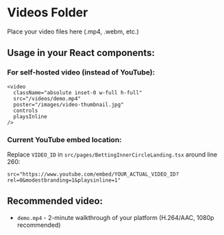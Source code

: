 # Videos Folder

Place your video files here (.mp4, .webm, etc.)

## Usage in your React components:

### For self-hosted video (instead of YouTube):

```tsx
<video 
  className="absolute inset-0 w-full h-full"
  src="/videos/demo.mp4"
  poster="/images/video-thumbnail.jpg"
  controls
  playsInline
/>
```

### Current YouTube embed location:
Replace `VIDEO_ID` in `src/pages/BettingInnerCircleLanding.tsx` around line 260:

```tsx
src="https://www.youtube.com/embed/YOUR_ACTUAL_VIDEO_ID?rel=0&modestbranding=1&playsinline=1"
```

## Recommended video:

- `demo.mp4` - 2-minute walkthrough of your platform (H.264/AAC, 1080p recommended)


